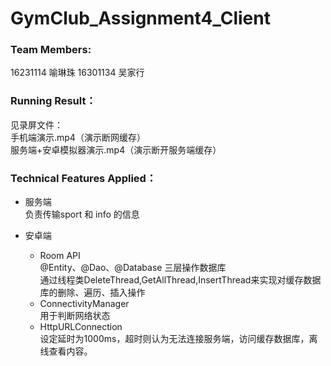 # GymClub_Assignment4_Client
### Team Members:
16231114 喻琳珠
16301134 吴家行

### Running Result：
见录屏文件：  
手机端演示.mp4（演示断网缓存）  
服务端+安卓模拟器演示.mp4（演示断开服务端缓存）

### Technical Features Applied：
- 服务端  
负责传输sport 和 info 的信息

- 安卓端  
    - Room API  
    @Entity、@Dao、@Database 三层操作数据库  
    通过线程类DeleteThread,GetAllThread,InsertThread来实现对缓存数据库的删除、遍历、插入操作
    - ConnectivityManager  
    用于判断网络状态
    - HttpURLConnection  
    设定延时为1000ms，超时则认为无法连接服务端，访问缓存数据库，离线查看内容。
